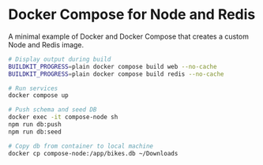 # Docker Compose for Node and Redis

A minimal example of Docker and Docker Compose that creates a custom Node and Redis image.

```bash
# Display output during build
BUILDKIT_PROGRESS=plain docker compose build web --no-cache
BUILDKIT_PROGRESS=plain docker compose build redis --no-cache

# Run services
docker compose up

# Push schema and seed DB
docker exec -it compose-node sh
npm run db:push
npm run db:seed

# Copy db from container to local machine
docker cp compose-node:/app/bikes.db ~/Downloads
```
